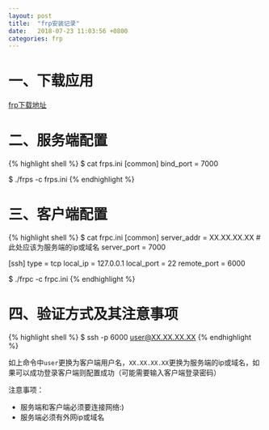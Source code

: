 ```yaml
---
layout: post
title:  "frp安装记录"
date:   2018-07-23 11:03:56 +0800
categories: frp
---
```


# 一、下载应用

[frp下载地址][frp_download]

# 二、服务端配置

{% highlight shell %}
$ cat frps.ini
[common]
bind_port = 7000

$ ./frps -c frps.ini
{% endhighlight %}


# 三、客户端配置

{% highlight shell %}
$ cat frpc.ini
[common]
server_addr = XX.XX.XX.XX #此处应该为服务端的ip或域名
server_port = 7000

[ssh]
type = tcp
local_ip = 127.0.0.1
local_port = 22
remote_port = 6000

$ ./frpc -c frpc.ini
{% endhighlight %}

# 四、验证方式及其注意事项

{% highlight shell %}
$ ssh -p 6000 user@XX.XX.XX.XX
{% endhighlight %}

如上命令中`user`更换为客户端用户名，`XX.XX.XX.XX`更换为服务端的ip或域名，如果可以成功登录客户端则配置成功（可能需要输入客户端登录密码）

注意事项：
- 服务端和客户端必须要连接网络:)
- 服务端必须有外网ip或域名

[frp_download]: https://github.com/fatedier/frp/releases